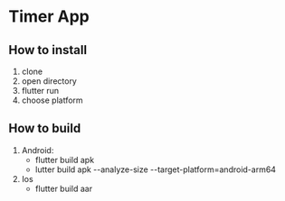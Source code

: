 # Timer App

## How to install

1. clone
2. open directory
3. flutter run
4. choose platform

## How to build

1. Android:
   - flutter build apk
   - lutter build apk --analyze-size --target-platform=android-arm64
2. Ios
   - flutter build aar
